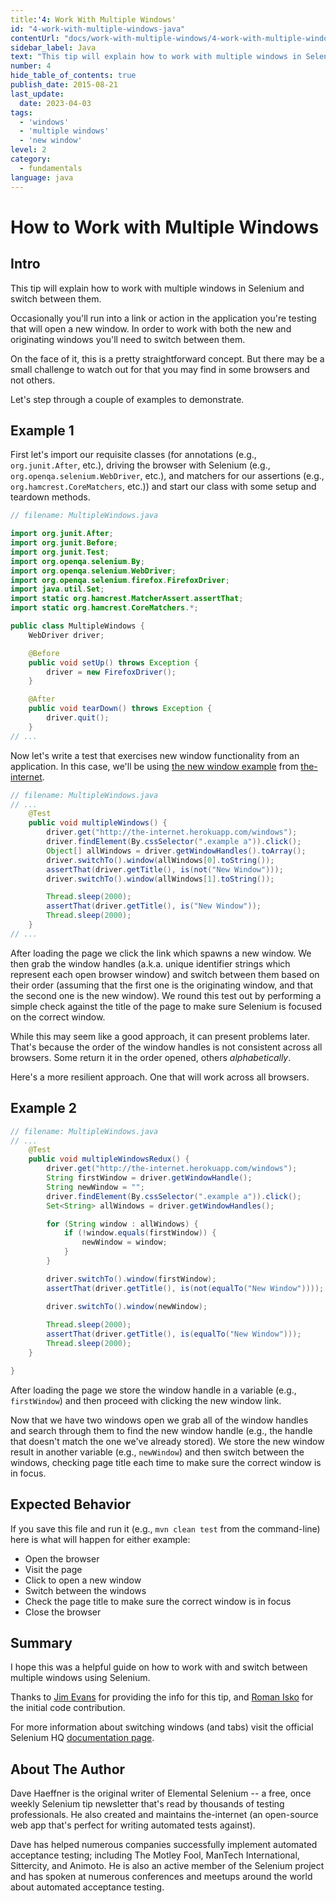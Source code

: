```yaml
---
title:'4: Work With Multiple Windows'
id: "4-work-with-multiple-windows-java"
contentUrl: "docs/work-with-multiple-windows/4-work-with-multiple-windows-java"
sidebar_label: Java
text: "This tip will explain how to work with multiple windows in Selenium and switch between them. Occasionally you'll run into a link or action in the application you're testing that will open a new window."
number: 4
hide_table_of_contents: true
publish_date: 2015-08-21
last_update:
  date: 2023-04-03
tags:
  - 'windows'
  - 'multiple windows'
  - 'new window'
level: 2
category:
  - fundamentals
language: java
---
```


# How to Work with Multiple Windows

## Intro

This tip will explain how to work with multiple windows in Selenium and switch between them.

Occasionally you'll run into a link or action in the application you're testing that will open a new window. In order to work with both the new and originating windows you'll need to switch between them.

On the face of it, this is a pretty straightforward concept. But there may be a small challenge to watch out for that you may find in some browsers and not others.

Let's step through a couple of examples to demonstrate.


## Example 1

First let's import our requisite classes (for annotations (e.g., `org.junit.After`, etc.), driving the browser with Selenium (e.g., `org.openqa.selenium.WebDriver`, etc.), and matchers for our assertions (e.g., `org.hamcrest.CoreMatchers`, etc.)) and start our class with some setup and teardown methods.

```java
// filename: MultipleWindows.java

import org.junit.After;
import org.junit.Before;
import org.junit.Test;
import org.openqa.selenium.By;
import org.openqa.selenium.WebDriver;
import org.openqa.selenium.firefox.FirefoxDriver;
import java.util.Set;
import static org.hamcrest.MatcherAssert.assertThat;
import static org.hamcrest.CoreMatchers.*;

public class MultipleWindows {
    WebDriver driver;

    @Before
    public void setUp() throws Exception {
        driver = new FirefoxDriver();
    }

    @After
    public void tearDown() throws Exception {
        driver.quit();
    }
// ...
```

Now let's write a test that exercises new window functionality from an application. In this case, we'll be using [the new window example](http://the-internet.herokuapp.com/windows) from [the-internet](https://github.com/tourdedave/the-internet).

```java
// filename: MultipleWindows.java
// ...
    @Test
    public void multipleWindows() {
        driver.get("http://the-internet.herokuapp.com/windows");
        driver.findElement(By.cssSelector(".example a")).click();
        Object[] allWindows = driver.getWindowHandles().toArray();
        driver.switchTo().window(allWindows[0].toString());
        assertThat(driver.getTitle(), is(not("New Window")));
        driver.switchTo().window(allWindows[1].toString());

        Thread.sleep(2000);
        assertThat(driver.getTitle(), is("New Window"));
        Thread.sleep(2000);
    }
// ...
```

After loading the page we click the link which spawns a new window. We then grab the window handles (a.k.a. unique identifier strings which represent each open browser window) and switch between them based on their order (assuming that the first one is the originating window, and that the second one is the new window). We round this test out by performing a simple check against the title of the page to make sure Selenium is focused on the correct window.

While this may seem like a good approach, it can present problems later. That's because the order of the window handles is not consistent across all browsers. Some return it in the order opened, others _alphabetically_.

Here's a more resilient approach. One that will work across all browsers.

## Example 2

```java
// filename: MultipleWindows.java
// ...
    @Test
    public void multipleWindowsRedux() {
        driver.get("http://the-internet.herokuapp.com/windows");
        String firstWindow = driver.getWindowHandle();
        String newWindow = "";
        driver.findElement(By.cssSelector(".example a")).click();
        Set<String> allWindows = driver.getWindowHandles();

        for (String window : allWindows) {
            if (!window.equals(firstWindow)) {
                newWindow = window;
            }
        }

        driver.switchTo().window(firstWindow);
        assertThat(driver.getTitle(), is(not(equalTo("New Window"))));

        driver.switchTo().window(newWindow);
        
        Thread.sleep(2000);
        assertThat(driver.getTitle(), is(equalTo("New Window")));
        Thread.sleep(2000);
    }

}
```

After loading the page we store the window handle in a variable (e.g., `firstWindow`) and then proceed with clicking the new window link.

Now that we have two windows open we grab all of the window handles and search through them to find the new window handle (e.g., the handle that doesn't match the one we've already stored). We store the new window result in another variable (e.g., `newWindow`) and then switch between the windows, checking page title each time to make sure the correct window is in focus.


## Expected Behavior

If you save this file and run it (e.g., `mvn clean test` from the command-line) here is what will happen for either example:

+ Open the browser
+ Visit the page
+ Click to open a new window
+ Switch between the windows
+ Check the page title to make sure the correct window is in focus
+ Close the browser

## Summary

I hope this was a helpful guide on how to work with and switch between multiple windows using Selenium.

Thanks to [Jim Evans](https://twitter.com/jimevansmusic) for providing the info for this tip, and [Roman Isko](https://github.com/RomanIsko) for the initial code contribution.

For more information about switching windows (and tabs) visit the official Selenium HQ [documentation page](https://www.selenium.dev/documentation/webdriver/interactions/windows/).

## About The Author

Dave Haeffner is the original writer of Elemental Selenium -- a free, once weekly Selenium tip newsletter that's read by thousands of testing professionals. He also created and maintains the-internet (an open-source web app that's perfect for writing automated tests against).

Dave has helped numerous companies successfully implement automated acceptance testing; including The Motley Fool, ManTech International, Sittercity, and Animoto. He is also an active member of the Selenium project and has spoken at numerous conferences and meetups around the world about automated acceptance testing.